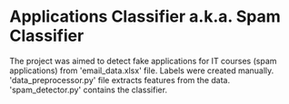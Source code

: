 # Applications Classifier a.k.a. Spam Classifier

The project was aimed to detect fake applications for IT courses (spam applications) from 'email_data.xlsx' file. Labels were created manually. 
'data_preprocessor.py' file extracts features from the data. 'spam_detector.py' contains the classifier.
